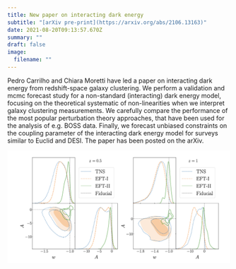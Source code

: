 ```yaml
---
title: New paper on interacting dark energy
subtitle: "[arXiv pre-print](https://arxiv.org/abs/2106.13163)"
date: 2021-08-20T09:13:57.670Z
summary: ""
draft: false
image:
  filename: ""
---
```

Pedro Carrilho and Chiara Moretti have led a paper on interacting dark energy from redshift-space galaxy clustering. We perform a validation and mcmc forecast study for a non-standard (interacting) dark energy model[](https://t.co/ns7dnqPbZD?amp=1), focusing on the theoretical systematic of non-linearities when we interpret galaxy clustering measurements. We carefully compare the performance of the most popular perturbation theory approaches, that have been used for the analysis of e.g. BOSS data. Finally, we forecast unbiased constraints on the coupling parameter of the interacting dark energy model for surveys similar to Euclid and DESI. The paper has been posted on the arXiv.

![](featured.png)
